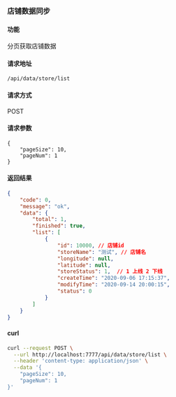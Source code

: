 ### 店铺数据同步

#### 功能
分页获取店铺数据

#### 请求地址
```text
/api/data/store/list
```

#### 请求方式 
POST

#### 请求参数
```text
{
    "pageSize": 10,
    "pageNum": 1
}
```

#### 返回结果
```json
{
	"code": 0,
	"message": "ok",
	"data": {
		"total": 1,
		"finished": true,
		"list": [
			{
				"id": 10000, // 店铺id
				"storeName": "测试", // 店铺名
				"longitude": null,
				"latitude": null,
				"storeStatus": 1,  // 1 上线 2 下线
				"createTime": "2020-09-06 17:15:37",
				"modifyTime": "2020-09-14 20:00:15",
				"status": 0
			}
		]
	}
}
```

#### curl
```bash
curl --request POST \
  --url http://localhost:7777/api/data/store/list \
  --header 'content-type: application/json' \
  --data '{
	"pageSize": 10,
	"pageNum": 1
}'
```

